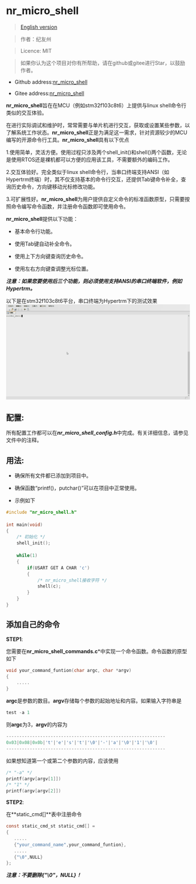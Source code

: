 # nr_micro_shell

>[English version](https://www.baidu.com)

> 作者：纪友州

> Licence: MIT

> 如果你认为这个项目对你有所帮助，请在github或gitee进行Star，以鼓励作者。

- Github address:[nr_micro_shell](https://github.com/Nrusher/nr_micro_shell)

- Gitee address:[nr_micro_shell](https://gitee.com/nrush/nr_micro_shell)

**nr_micro_shell**旨在在MCU（例如stm32f103c8t6）上提供与linux shell命令行类似的交互体验。

在进行实际调试和维护时，常常需要与单片机进行交互，获取或设置某些参数，以了解系统工作状态。**nr_micro_shell**正是为满足这一需求，针对资源较少的MCU编写的开源命令行工具。**nr_micro_shell**具有以下优点

1.使用简单，灵活方便。使用过程只涉及两个shell_init()和shell()两个函数，无论是使用RTOS还是裸机都可以方便的应用该工具，不需要额外的编码工作。

2.交互体验好。完全类似于linux shell命令行，当串口终端支持ANSI（如Hypertrm终端）时，其不仅支持基本的命令行交互，还提供Tab键命令补全，查询历史命令，方向键移动光标修改功能。

3.可扩展性好。**nr_micro_shell**为用户提供自定义命令的标准函数原型，只需要按照命令编写命令函数，并注册命令函数即可使用命令。

**nr_micro_shell**提供以下功能：

- 基本命令行功能。

- 使用Tab键自动补全命令。

- 使用上下方向键查询历史命令。

- 使用左右方向键查调整光标位置。

***注意：如果您要使用后三个功能，则必须使用支持ANSI的串口终端软件，例如Hypertrm。***

以下是在stm32f103c8t6平台，串口终端为Hypertrm下的测试效果
![test](./pic/test.gif)


## 配置:

所有配置工作都可以在***nr_micro_shell_config.h***中完成。有关详细信息，请参见文件中的注释。

## 用法:

- 确保所有文件都已添加到项目中。

- 确保函数“printf()，putchar()”可以在项目中正常使用。

- 示例如下

```c
#include "nr_micro_shell.h"

int main(void)
{
    /* 初始化 */
    shell_init();

    while(1)
    {
        if(USART GET A CHAR 'c')
        {
            /* nr_micro_shell接收字符 */
            shell(c);
        }
    }
}
```

## 添加自己的命令

**STEP1**: 

您需要在**nr_micro_shell_commands.c***中实现一个命令函数。命令函数的原型如下

```c
void your_command_funtion(char argc, char *argv)
{
    .....
}
```

**argc**是参数的数目。**argv**存储每个参数的起始地址和内容。如果输入字符串是

```c
test -a 1
```

则**argc**为3，**argv**的内容为

```c
-------------------------------------------------------------
0x03|0x08|0x0b|'t'|'e'|'s'|'t'|'\0'|'-'|'a'|'\0'|'1'|'\0'|
-------------------------------------------------------------
```

如果想知道第一个或第二个参数的内容，应该使用

```c
/* "-a" */
printf(argv[argv[1]])
/* "1" */
printf(argv[argv[2]])
```

**STEP2**: 

在**static_cmd[]**表中注册命令

```c
const static_cmd_st static_cmd[] =
{
   .....
   {"your_command_name",your_command_funtion},
   .....
   {"\0",NULL}
};
```

***注意：不要删除{"\0"，NULL}！***